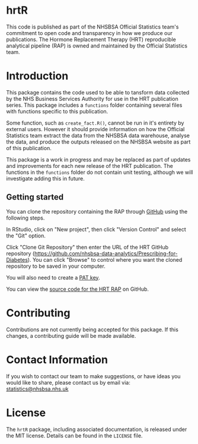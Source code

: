 # hrtR

This code is published as part of the NHSBSA Official Statistics team's commitment to open code and transparency in how we produce our publications. The Hormone Replacement Therapy (HRT) reproducible analytical pipeline (RAP) is owned and maintained by the Official Statistics team.

# Introduction

This package contains the code used to be able to tansform data collected by the NHS Business Services Authority for use in the HRT publication series. This package includes a `functions` folder containing several files with functions specific to this publication. 

Some function, such as `create_fact.R()`, cannot be run in it's entirety by external users. However it should provide information on how the Official Statistics team extract the data from the NHSBSA data warehouse, analyse the data, and produce the outputs released on the NHSBSA website as part of this publication.

This package is a work in progress and may be replaced as part of updates and improvements for each new release of the HRT publication. The functions in the `functions` folder do not contain unit testing, although we will investigate adding this in future.

## Getting started

You can clone the repository containing the RAP through [GitHub](https://github.com/) using the following steps.

In RStudio, click on "New project", then click "Version Control" and select the "Git" option.

Click "Clone Git Repository" then enter the URL of the HRT GitHub repository (https://github.com/nhsbsa-data-analytics/Prescribing-for-Diabetes). You can click "Browse" to control where you want the cloned repository to be saved in your computer.

You will also need to create a [PAT key](https://docs.github.com/en/authentication/keeping-your-account-and-data-secure/managing-your-personal-access-tokens).

You can view the [source code for the HRT RAP](https://github.com/nhsbsa-data-analytics/hrtR) on GitHub.


# Contributing

Contributions are not currently being accepted for this package. If this changes, a contributing guide will be made available.

# Contact Information

If you wish to contact our team to make suggestions, or have ideas you would like to share, please contact us by email via: statistics@nhsbsa.nhs.uk

# License

The `hrtR` package, including associated documentation, is released under the MIT license. Details can be found in the `LICENSE` file.
